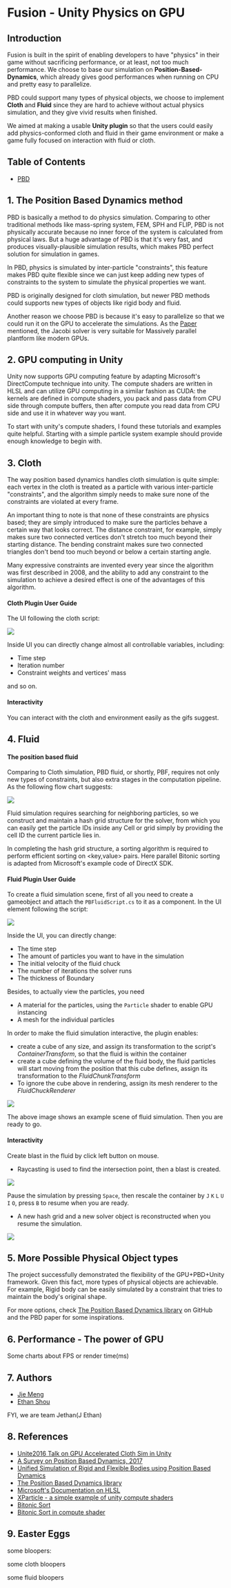 # Fusion - Unity Physics on GPU

## Introduction

Fusion is built in the spirit of enabling developers to have "physics" in their game without sacrificing performance, or at least, not too much performance. We choose to base our simulation on **Position-Based-Dynamics**, which already gives good performances when running on CPU and pretty easy to parallelize.

PBD could support many types of physical objects, we choose to implement **Cloth** and **Fluid** since they are hard to achieve without actual physics simulation, and they give vivid results when finished.

We aimed at making a usable **Unity plugin** so that the users could easily add physics-conformed cloth and fluid in their game environment or make a game fully focused on interaction with fluid or cloth.

## Table of Contents
 - [PBD](#thepositionbaseddynamicsmethod)


## 1. The Position Based Dynamics method
PBD is basically a method to do physics simulation. Comparing to other traditional methods like mass-spring system, FEM, SPH and FLIP, PBD is not physically accurate because no inner force of the system is calculated from physical laws. But a huge advantage of PBD is that it's very fast, and produces visually-plausible simulation results, which makes PBD perfect solution for simulation in games. 

In PBD, physics is simulated by inter-particle "constraints", this feature makes PBD quite flexible since we can just keep adding new types of constraints to the system to simulate the physical properties we want.

PBD is originally designed for cloth simulation, but newer PBD methods could supports new types of objects like rigid body and fluid.

Another reason we choose PBD is because it's easy to parallelize so that we could run it on the GPU to accelerate the simulations. As the [Paper]() mentioned, the Jacobi solver is very suitable for Massively parallel plantform like modern GPUs.


## 2. GPU computing in Unity
Unity now supports GPU computing feature by adapting Microsoft's DirectCompute technique into unity. The compute shaders are written in HLSL and can utilize GPU computing in a similar fashion as CUDA: the kernels are defined in compute shaders, you pack and pass data from CPU side through compute buffers, then after compute you read data from CPU side and use it in whatever way you want.

To start with unity's compute shaders, I found these tutorials and examples quite helpful. Starting with a simple particle system example should provide enough knowledge to begin with.


## 3. Cloth
The way position based dynamics handles cloth simulation is quite simple: each vertex in the cloth is treated as a particle with various inter-particle "constraints", and the algorithm simply needs to make sure none of the constraints are violated at every frame. 

An important thing to note is that none of these constraints are physics based; they are simply introduced to make sure the particles behave a certain way that looks correct. The distance constraint, for example, simply makes sure two connected vertices don't stretch too much beyond their starting distance. The bending constraint makes sure two connected triangles don't bend too much beyond or below a certain starting angle.

Many expressive constraints are invented every year since the algorithm was first described in 2008, and the ability to add any constraint to the simulation to achieve a desired effect is one of the advantages of this algorithm.

#### Cloth Plugin User Guide
The UI following the cloth script:

![](DemoImages/ClothUI.png)

Inside UI you can directly change almost all controllable variables, including:
 - Time step
 - Iteration number
 - Constraint weights and vertices' mass

and so on.

#### Interactivity

You can interact with the cloth and environment easily as the gifs suggest.

## 4. Fluid

#### The position based fluid


Comparing to Cloth simulation, PBD fluid, or shortly, PBF, requires not only new types of constraints, but also extra stages in the computation pipeline. As the following flow chart suggests:

![](DemoImages/FluidChart.png)

Fluid simulation requires searching for neighboring particles, so we construct and maintain a hash grid structure for the solver, from which you can easily get the particle IDs inside any Cell or grid simply by providing the cell ID the current particle lies in.

In completing the hash grid structure, a sorting algorithm is required to perform efficient sorting on <key,value> pairs. Here parallel Bitonic sorting is adapted from Microsoft's example code of DirectX SDK. 

#### Fluid Plugin User Guide
To create a fluid simulation scene, first of all you need to create a gameobject and attach the `PBFluidScript.cs` to it as a component. In the UI element following the script:

![](DemoImages/FluidUI1.png)

Inside the UI, you can directly change:
 - The time step 
 - The amount of particles you want to have in the simulation
 - The initial velocity of the fluid chuck
 - The number of iterations the solver runs
 - The thickness of Boundary

Besides, to actually view the particles, you need 
 - A material for the particles, using the `Particle` shader to enable GPU instancing
 - A mesh for the individual particles

In order to make the fluid simulation interactive, the plugin enables:
 - create a cube of any size, and assign its transformation to the script's _ContainerTransform_, so that the fluid is within the container
 - create a cube defining the volume of the fluid body, the fluid particles will start moving from the position that this cube defines, assign its transformation to the _FluidChunkTransform_
 - To ignore the cube above in rendering, assign its mesh renderer to the _FluidChuckRenderer_

![](DemoImages/FluidUI2.png)

The above image shows an example scene of fluid simulation. Then you are ready to go.

#### Interactivity

Create blast in the fluid by click left button on mouse.
 - Raycasting is used to find the intersection point, then a blast is created.

![](DemoImages/fluid1.gif)

Pause the simulation by pressing `Space`, then rescale the container by `J` `K` `L` `U` `I` `O`, press `B` to resume when you are ready.

 - A new hash grid and a new solver object is reconstructed when you resume the simulation.

![](DemoImages/fluid2.gif)

## 5. More Possible Physical Object types
The project successfully demonstrated the flexibility of the GPU+PBD+Unity framework. Given this fact, more types of physical objects are achievable. For example, Rigid body can be easily simulated by a constraint that tries to maintain the body's original shape. 

For more options, check [The Position Based Dynamics library](https://github.com/InteractiveComputerGraphics/PositionBasedDynamics) on GitHub and the PBD paper for some inspirations.

## 6. Performance - The power of GPU
Some charts about FPS or render time(ms)


## 7. Authors
- [Jie Meng](https://github.com/Ninjajie)
- [Ethan Shou](https://github.com/asacoolguy)

FYI, we are team Jethan(J Ethan)

## 8. References
-	[Unite2016 Talk on GPU Accelerated Cloth Sim in Unity](https://www.youtube.com/watch?v=kCGHXlLR3l8)
-	[A Survey on Position Based Dynamics, 2017](https://www.animation.rwth-aachen.de/media/papers/2017-EG-CourseNotes.pdf)
-	[Unified Simulation of Rigid and Flexible Bodies using Position Based Dynamics](https://diglib.eg.org/handle/10.2312/vriphys20171083)
-	[The Position Based Dynamics library](https://github.com/InteractiveComputerGraphics/PositionBasedDynamics)
-	[Microsoft's Documentation on HLSL](https://docs.microsoft.com/en-us/windows/desktop/direct3dhlsl/dx-graphics-hlsl)
-   [XParticle - a simple example of unity compute shaders](https://github.com/antoinefournier/XParticle)
-   [Bitonic Sort](https://www.geeksforgeeks.org/bitonic-sort/)
-   [Bitonic Sort in compute shader](https://github.com/hjwdzh/Fluid3D)

## 9. Easter Eggs
some bloopers:

some cloth bloopers

some fluid bloopers